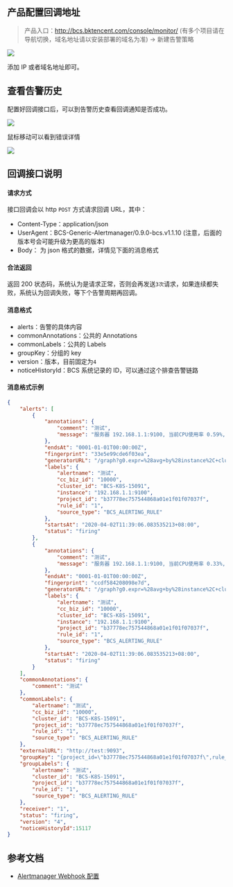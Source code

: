 ## 产品配置回调地址

> 产品入口：http://bcs.bktencent.com/console/monitor/ (有多个项目请在导航切换，域名地址请以安装部署的域名为准) -> 新建告警策略

![](./_image/2020-11-16-17-08-45.jpg)

添加 IP 或者域名地址即可。

## 查看告警历史

配置好回调接口后，可以到告警历史查看回调通知是否成功。

![](./_image/2020-11-16-17-09-53.jpg)

鼠标移动可以看到错误详情

![](./_image/2020-11-16-17-09-40.jpg)

## 回调接口说明

#### 请求方式

接口回调会以 http `POST` 方式请求回调 URL，其中：
- Content-Type：application/json
- UserAgent：BCS-Generic-Alertmanager/0.9.0-bcs.v1.1.10 (注意，后面的版本号会可能升级为更高的版本)
- Body： 为 json 格式的数据，详情见下面的消息格式

#### 合法返回

返回 200 状态码，系统认为是请求正常，否则会再发送`3次`请求，如果连续都失败，系统认为回调失败，等下个告警周期再回调。

#### 消息格式

- alerts：告警的具体内容
- commonAnnotations：公共的 Annotations
- commonLabels：公共的 Labels
- groupKey：分组的 key
- version：版本，目前固定为`4`
- noticeHistoryId：BCS 系统记录的 ID，可以通过这个排查告警链路

#### 消息格式示例

```json
{
    "alerts": [
        {
            "annotations": {
                "comment": "测试",
                "message": "服务器 192.168.1.1:9100, 当前CPU使用率 0.59%, 已持续5分钟超过设定阈值90%, 请尽快处理"
            },
            "endsAt": "0001-01-01T00:00:00Z",
            "fingerprint": "33e5e99cde6f03ea",
            "generatorURL": "/graph?g0.expr=%28avg+by%28instance%2C+cluster_id%29+%28irate%28node_cpu_seconds_total%7Bmode%21%3D%22idle%22%7D%5B5m%5D%29%29+%2A+100%29+%3C+90&g0.tab=1",
            "labels": {
                "alertname": "测试",
                "cc_biz_id": "10000",
                "cluster_id": "BCS-K8S-15091",
                "instance": "192.168.1.1:9100",
                "project_id": "b37778ec757544868a01e1f01f07037f",
                "rule_id": "1",
                "source_type": "BCS_ALERTING_RULE"
            },
            "startsAt": "2020-04-02T11:39:06.083535213+08:00",
            "status": "firing"
        },
        {
            "annotations": {
                "comment": "测试",
                "message": "服务器 192.168.1.1:9100, 当前CPU使用率 0.33%, 已持续5分钟超过设定阈值90%, 请尽快处理"
            },
            "endsAt": "0001-01-01T00:00:00Z",
            "fingerprint": "ccdf584208098e7d",
            "generatorURL": "/graph?g0.expr=%28avg+by%28instance%2C+cluster_id%29+%28irate%28node_cpu_seconds_total%7Bmode%21%3D%22idle%22%7D%5B5m%5D%29%29+%2A+100%29+%3C+90&g0.tab=1",
            "labels": {
                "alertname": "测试",
                "cc_biz_id": "10000",
                "cluster_id": "BCS-K8S-15091",
                "instance": "192.168.1.1:9100",
                "project_id": "b37778ec757544868a01e1f01f07037f",
                "rule_id": "1",
                "source_type": "BCS_ALERTING_RULE"
            },
            "startsAt": "2020-04-02T11:39:06.083535213+08:00",
            "status": "firing"
        }
    ],
    "commonAnnotations": {
        "comment": "测试"
    },
    "commonLabels": {
        "alertname": "测试",
        "cc_biz_id": "10000",
        "cluster_id": "BCS-K8S-15091",
        "project_id": "b37778ec757544868a01e1f01f07037f",
        "rule_id": "1",
        "source_type": "BCS_ALERTING_RULE"
    },
    "externalURL": "http://test:9093",
    "groupKey": "{project_id=\"b37778ec757544868a01e1f01f07037f\",rule_id=\"1\"}:{alertname=\"测试\", cluster_id=\"BCS-K8S-15091\", project_id=\"b37778ec757544868a01e1f01f07037f\", rule_id=\"1\", source_type=\"BCS_ALERTING_RULE\"}",
    "groupLabels": {
        "alertname": "测试",
        "cluster_id": "BCS-K8S-15091",
        "project_id": "b37778ec757544868a01e1f01f07037f",
        "rule_id": "1",
        "source_type": "BCS_ALERTING_RULE"
    },
    "receiver": "1",
    "status": "firing",
    "version": "4",
    "noticeHistoryId":15117
}
```

## 参考文档

- [Alertmanager Webhook 配置](https://prometheus.io/docs/alerting/configuration/#webhook_config)